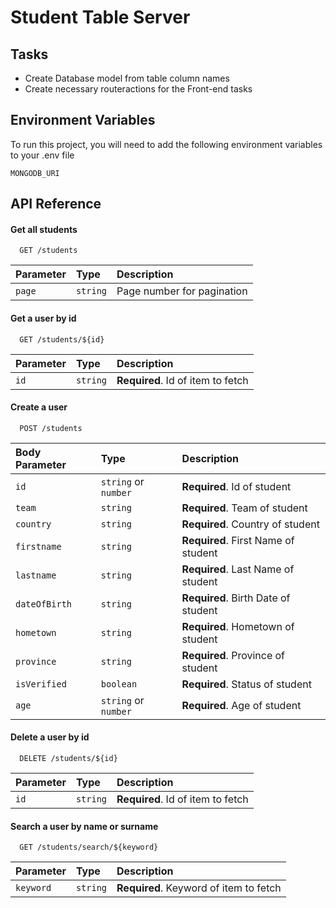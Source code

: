 # Student Table Server

## Tasks

-   Create Database model from table column names
-   Create necessary routeractions for the Front-end tasks

## Environment Variables

To run this project, you will need to add the following environment variables to your .env file

`MONGODB_URI`

## API Reference

#### Get all students

```http
  GET /students
```

| Parameter | Type     | Description                |
| :-------- | :------- | :------------------------- |
| `page`    | `string` | Page number for pagination |

#### Get a user by id

```http
  GET /students/${id}
```

| Parameter | Type     | Description                       |
| :-------- | :------- | :-------------------------------- |
| `id`      | `string` | **Required**. Id of item to fetch |

#### Create a user

```http
  POST /students
```

| Body Parameter | Type                 | Description                         |
| :------------- | :------------------- | :---------------------------------- |
| `id`           | `string` or `number` | **Required**. Id of student         |
| `team`         | `string`             | **Required**. Team of student       |
| `country`      | `string`             | **Required**. Country of student    |
| `firstname`    | `string`             | **Required**. First Name of student |
| `lastname`     | `string`             | **Required**. Last Name of student  |
| `dateOfBirth`  | `string`             | **Required**. Birth Date of student |
| `hometown`     | `string`             | **Required**. Hometown of student   |
| `province`     | `string`             | **Required**. Province of student   |
| `isVerified`   | `boolean`            | **Required**. Status of student     |
| `age`          | `string` or `number` | **Required**. Age of student        |

#### Delete a user by id

```http
  DELETE /students/${id}
```

| Parameter | Type     | Description                       |
| :-------- | :------- | :-------------------------------- |
| `id`      | `string` | **Required**. Id of item to fetch |

#### Search a user by name or surname

```http
  GET /students/search/${keyword}
```

| Parameter | Type     | Description                            |
| :-------- | :------- | :------------------------------------- |
| `keyword` | `string` | **Required**. Keyword of item to fetch |
